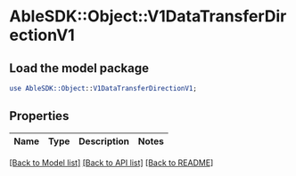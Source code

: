 # AbleSDK::Object::V1DataTransferDirectionV1

## Load the model package
```perl
use AbleSDK::Object::V1DataTransferDirectionV1;
```

## Properties
Name | Type | Description | Notes
------------ | ------------- | ------------- | -------------

[[Back to Model list]](../README.md#documentation-for-models) [[Back to API list]](../README.md#documentation-for-api-endpoints) [[Back to README]](../README.md)


